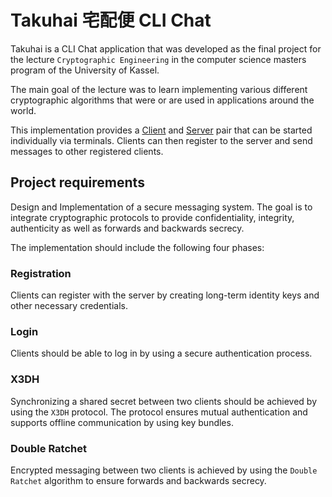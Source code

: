 # Takuhai 宅配便 CLI Chat
Takuhai is a CLI Chat application that was developed as the final project for the lecture `Cryptographic Engineering` in the computer science masters program of the University of Kassel.

The main goal of the lecture was to learn implementing various different cryptographic algorithms that were or are used in applications around the world. 

This implementation provides a [Client](client.py) and [Server](server.py) pair that can be started individually via terminals. Clients can then register to the server and send messages to other registered clients.

## Project requirements 

Design and Implementation of a secure messaging system. The goal is to integrate cryptographic protocols to provide confidentiality, integrity, authenticity as well as forwards and backwards secrecy.

The implementation should include the following four phases:

### Registration

Clients can register with the server by creating long-term identity keys and other necessary credentials.

### Login

Clients should be able to log in by using a secure authentication process.

### X3DH

Synchronizing a shared secret between two clients should be achieved by using the `X3DH` protocol. The protocol ensures mutual authentication and supports offline communication by using key bundles.

### Double Ratchet

Encrypted messaging between two clients is achieved by using the `Double Ratchet` algorithm to ensure forwards and backwards secrecy.